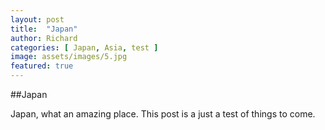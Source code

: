 ```yaml
---
layout: post
title:  "Japan"
author: Richard
categories: [ Japan, Asia, test ]
image: assets/images/5.jpg
featured: true
---
```


##Japan

Japan, what an amazing place.  This post is a just a test of things to come.


